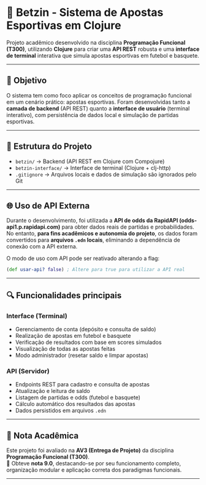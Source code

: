 # 🧠 Betzin - Sistema de Apostas Esportivas em Clojure

Projeto acadêmico desenvolvido na disciplina **Programação Funcional (T300)**, utilizando **Clojure** para criar uma **API REST** robusta e uma **interface de terminal** interativa que simula apostas esportivas em futebol e basquete.

---

## 🎯 Objetivo

O sistema tem como foco aplicar os conceitos de programação funcional em um cenário prático: apostas esportivas. Foram desenvolvidas tanto a **camada de backend** (API REST) quanto a **interface de usuário** (terminal interativo), com persistência de dados local e simulação de partidas esportivas.

---

## 🧩 Estrutura do Projeto

- `betzin/` → Backend (API REST em Clojure com Compojure)
- `betzin-interface/` → Interface de terminal (Clojure + clj-http)
- `.gitignore` → Arquivos locais e dados de simulação são ignorados pelo Git

---

## 🌐 Uso de API Externa

Durante o desenvolvimento, foi utilizada a **API de odds da RapidAPI (odds-api1.p.rapidapi.com)** para obter dados reais de partidas e probabilidades.  
No entanto, **para fins acadêmicos e autonomia do projeto**, os dados foram convertidos para **arquivos `.edn` locais**, eliminando a dependência de conexão com a API externa.

O modo de uso com API pode ser reativado alterando a flag:
```clojure
(def usar-api? false) ; Altere para true para utilizar a API real
```

---

## 🔍 Funcionalidades principais

### Interface (Terminal)
- Gerenciamento de conta (depósito e consulta de saldo)
- Realização de apostas em futebol e basquete
- Verificação de resultados com base em scores simulados
- Visualização de todas as apostas feitas
- Modo administrador (resetar saldo e limpar apostas)

### API (Servidor)
- Endpoints REST para cadastro e consulta de apostas
- Atualização e leitura de saldo
- Listagem de partidas e odds (futebol e basquete)
- Cálculo automático dos resultados das apostas
- Dados persistidos em arquivos `.edn`

---

## 📝 Nota Acadêmica

Este projeto foi avaliado na **AV3 (Entrega de Projeto)** da disciplina **Programação Funcional (T300)**.  
📌 Obteve **nota 9.0**, destacando-se por seu funcionamento completo, organização modular e aplicação correta dos paradigmas funcionais.

---